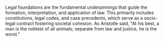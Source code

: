 
Legal foundations are the fundamental underpinnings that guide the formation, interpretation, and application of law. This primarily includes constitutions, legal codes, and case precedents, which serve as a socio-legal contract fostering societal cohesion. As Aristotle said, "At his best, a man is the noblest of all animals; separate from law and justice, he is the worst."


